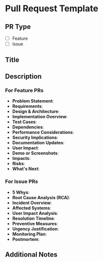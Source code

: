 # Pull Request Template

## PR Type

- [ ] Feature
- [ ] Issue

## Title

<!-- A clear and concise title for the PR -->

## Description

<!-- A summary of the changes made and their impact -->

### For Feature PRs

- **Problem Statement**:
    <!-- Clearly state the problem or need the feature addresses -->
- **Requirements**:
    <!-- List the specific requirements and objectives of the feature -->
- **Design & Architecture**:
    <!-- Attach or link to the design and architecture documents -->
- **Implementation Overview**:
    <!-- Briefly describe the implementation approach and key components used -->
- **Test Cases**:
    <!-- Detail test cases considered and covered, including edge cases -->
- **Dependencies**:
    <!-- List any new dependencies or changes to existing ones -->
- **Performance Considerations**:
    <!-- Discuss any performance impacts or improvements -->
- **Security Implications**:
    <!-- Address any security concerns raised by the new feature -->
- **Documentation Updates**:
    <!-- Highlight changes or additions required in documentation -->
- **User Impact**:
    <!-- Describe how the feature will affect end-users, if applicable -->
- **Demo or Screenshots**:
    <!-- Include links to demos or screenshots for visual understanding -->
- **Impacts**:
    <!-- Describe the impact on existing systems and functionalities -->
- **Risks**:
    <!-- Identify potential risks and their mitigation strategies -->
- **What's Next**:
    <!-- Outline next steps or further development needed -->

### For Issue PRs

- **5 Whys**:
    <!-- Include a 5 Whys analysis to identify the root cause -->
- **Root Cause Analysis (RCA)**:
    <!-- Provide a detailed RCA -->
- **Incident Overview**:
    <!-- Provide a brief overview of the incident leading to the hotfix -->
- **Affected Systems**:
    <!-- List the systems or components affected by the issue -->
- **User Impact Analysis**:
    <!-- Detail how users were impacted and to what extent -->
- **Resolution Timeline**:
    <!-- Outline the timeline of how the issue was resolved -->
- **Preventive Measures**:
    <!-- Propose measures to prevent similar issues in the future -->
- **Urgency Justification**:
    <!-- Explain why the hotfix is urgent or critical -->
- **Monitoring Plan**:
    <!-- Describe plans for monitoring post-deployment -->
- **Postmortem**:
    <!-- Attach or link to a postmortem report, if available -->

## Additional Notes

<!-- Any additional information or context to provide to reviewers -->
